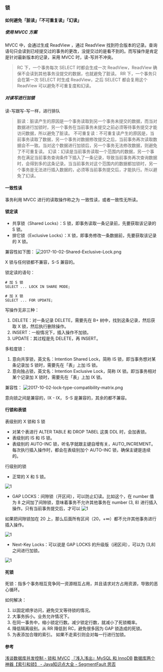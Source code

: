 ### 锁

#### 如何避免「脏读」「不可重复读」「幻读」
##### 使用 MVCC 方案
MVCC 中，会通过生成 ReadView ，通过 ReadView 找到符合版本的记录。查询语句只会读到已经提交过的事务的更改，没提交过的是看不到的。而写操作是肯定是针对最新版本的记录，采用 MVCC 时，读-写并不冲突。
> RC 下，一个事务每次 SELECT 时都会生成一次 ReadView，ReadView 确保不会读到其他事务没提交的数据，也就避免了脏读。
> RR 下，一个事务只会在第一次 SELECT 时生成 ReadView，之后 SELECT 都会复用这个 ReadView 可以避免不可重复度和幻读。


##### 对读写进行加锁
读-写跟写-写一样，进行排队
> 脏读：脏读产生的原因是一个事务读取到另一个事务未提交的数据，而当对数据进行加锁时，另一个事务在当前事务未提交之前必须等待事务提交才能访问数据，所以避免了脏读。
> 不可重复读：不可重复读产生的原因是，当前事务读取了数据，另一个事务对数据修改提交之后，当前事务再次读取数据会不一致。当对这个数据进行加锁后，另一个事务无法修改数据，则避免了不可重复读。
> 幻读：幻读是当前事务读取一个范围内的数据，另一个事务在满足当前事务查询条件下插入了一条记录，导致当前事务再次查询数据时，会得到多的这条记录。当当前事务对这个范围内的数据都加锁时，另一个事务是无法进行插入数据的，必须等当前事务提交后，才能执行。所以避免了幻读。


#### 一致性读
事务利用 MVCC 进行的读取操作称之为 一致性读，或者一致性无所读。


#### 锁定读
* 共享锁（Shared Locks）：S 锁，即事务读取一条记录前，先要获取该记录的 S 锁。
* 排它锁（Exclusive Locks）：X 锁，即事务修改一条数据前，先要获取该记录的 X 锁。

兼容性如下图：
![2017-10-02-Shared-Exclusive-Lock.png](https://img.draveness.me/2017-10-02-Shared-Exclusive-Lock.png)

 X 锁与任何锁都不兼容，S-S 兼容的。
 
锁定读的语句：
```mysql
# 加 S 锁
SELECT ... LOCK IN SHARE MODE;

# 加 X 锁
SELECT ... FOR UPDATE;

```

写操作无非三种：
1. DELETE：对一条记录 DELETE，需要先在 B+ 树中，找到这条记录，然后获取 X 锁，然后执行删除操作。
2. INSERT：一般情况下，插入操作不加锁。
3. UPDATE：其过程是先 DELETE，再 INSERT。



多粒度锁：
1. 意向共享锁，英文名：Intention Shared Lock，简称 IS 锁，即当事务想对某条记录加 S 锁时，需要先在「表」上加 IS 锁。
2. 意向独占锁，英文名：Intention Exclusive Lock，简称 IX 锁。即当事务相对某个记录加 X 锁时，需要先在「表」上加 IX 锁。

兼容性：
![2017-10-02-lock-type-compatibility-matrix.png](https://img.draveness.me/2017-10-02-lock-type-compatibility-matrix.png)

意向锁之间是兼容的，IX - IX， S-S 是兼容的，其余的都不兼容。

#### 行锁和表锁
表级别的 X 锁和 S 锁
* 对某个表进行 ALTER TABLE 和 DROP TABEL 这类 DDL 时，会加表锁。
* 表级别的 IS 和 IS 锁。
* 表级别的 AUTO-INC 锁，听名字就跟主键自增有关，AUTO_INCREMENT。每次执行插入操作时，都会在表级别加个 AUTO-INC 锁，确保主键是连续的。


行级别的锁
* 正常的 X 和 S 锁。

![1](https://user-gold-cdn.xitu.io/2019/4/27/16a5ddeea00f72b7?imageView2/0/w/1280/h/960/format/webp/ignore-error/1)

* GAP LOCKS：间隙锁（开区间），可以防止幻读。比如这个，在 number 值为 8 之间加了间隙锁，意味着事务不允许其他事务在 number (3, 8) 进行插入操作。只有当前事务提交后，才可以
![1](https://user-gold-cdn.xitu.io/2019/4/27/16a5ddeea09f4b64?imageView2/0/w/1280/h/960/format/webp/ignore-error/1)

如果把间隙锁加在 20 上，那么后面所有区间（20，+∞）都不允许其他事务进行插入操作。

![1](https://user-gold-cdn.xitu.io/2019/4/30/16a6dd4244481b96?imageView2/0/w/1280/h/960/format/webp/ignore-error/1)

* Next-Key Locks：可以说是 GAP LOCKS 的升级版（闭区间），可以为 (3,8] 之间进行加锁。

![1](https://user-gold-cdn.xitu.io/2019/4/30/16a6dd42446ce8b5?imageView2/0/w/1280/h/960/format/webp/ignore-error/1)


#### 死锁
死锁：指多个事务相互竞争同一资源相互占用，并且请求对方占用资源，导致的恶心循环。

如何解决：
1. 以固定顺序访问，避免交叉等待锁的情况。
2. 大事务拆小。业务允许情况下。
3. 在同一事务中，缩小锁定行数。减少锁定行数，就减小了死锁概率。
4. 降低隔离级别。从 RR 降低到 RC，避免很多因为 GAP 锁造成的死锁。
5. 为表添加合理的索引。 如果不走索引则会对每一行进行加锁。



#### 参考
[浅谈数据库并发控制 - 锁和 MVCC](https://draveness.me/database-concurrency-control)
[『浅入浅出』MySQL 和 InnoDB](https://draveness.me/mysql-innodb)
[数据库两个神器【索引和锁】 - Java知识点大全 - SegmentFault 思否](https://segmentfault.com/a/1190000015738121#articleHeader2)